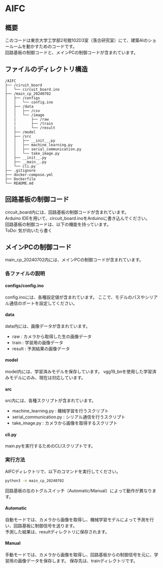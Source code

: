 # AIFC

## 概要
このコードは東京大学工学部2号館102D3室（落合研究室）にて、建築AIのショールームを動かすためのコードです。  
回路基板の制御コードと、メインPCの制御コードが含まれています。

## ファイルのディレクトリ構造
```plaintext
/AIFC
├── /ciruit_board
│   └── circuit_board.ino
├── /main_cp_20240702
│   ├── /configs
│   │   └── config.ino
│   ├── /data
│   │   ├── /csv
│   │   └── /image
│   |       ├── /raw
│   |       ├── /train
│   |       └── /result
│   ├── /model
│   ├── /src
│   │   ├── __init__.py
│   │   ├── machine_learning.py
│   │   ├── serial_communication.py
│   │   └── take_image.py
│   ├── __init__.py
│   ├── __main__.py
│   └── cli.py
├── .gitignore
├── docker-compose.yml
├── Dockerfile
└── README.md
```

## 回路基板の制御コード
circuit_board内には、回路基板の制御コードが含まれています。  
Arduino IDEを用いて、circuit_board.inoをArduinoに書き込んでください。  
回路基板の制御コードは、以下の機能を持っています。  
ToDo: 気が向いたら書く

## メインPCの制御コード
main_cp_20240702内には、メインPCの制御コードが含まれています。  
### 各ファイルの説明
#### configs/config.ino
config.inoには、各種設定値が含まれています。
ここで、モデルのパスやシリアル通信のポートを設定してください。
#### data
data内には、画像データが含まれています。
- raw : カメラから取得した生の画像データ
- train : 学習用の画像データ
- result : 予測結果の画像データ
#### model
model内には、学習済みモデルを保存しています。
vgg19_bnを使用した学習済みモデルにのみ、現在は対応しています。
#### src
src内には、各種スクリプトが含まれています。
- machine_learning.py : 機械学習を行うスクリプト
- serial_communication.py : シリアル通信を行うスクリプト
- take_image.py : カメラから画像を取得するスクリプト
#### cli.py
main.pyを実行するためのCLIスクリプトです。
### 実行方法
AIFCディレクトリで、以下のコマンドを実行してください。
```bash
python3 -m main_cp_20240702
```
回路基板の左のトグルスイッチ（Automatic/Manual）によって動作が異なります。
#### Automatic
自動モードでは、カメラから画像を取得し、機械学習モデルによって予測を行い、回路基板に制御信号を送ります。  
予測した結果は、resultディレクトリに保存されます。
#### Manual
手動モードでは、カメラから画像を取得し、回路基板からの制御信号を元に、学習用の画像データを保存します。
保存先は、trainディレクトリです。
